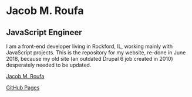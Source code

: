 # Jacob M. Roufa
## JavaScript Engineer

I am a front-end developer living in Rockford, IL, working mainly with JavaScript projects. This is the repository for my website, re-done in June 2018, because my old site (an outdated Drupal 6 job created in 2010) desperately needed to be updated.

[Jacob M. Roufa](http://jacobroufa.com)

[GitHub Pages](https://jacobroufa.github.io)
